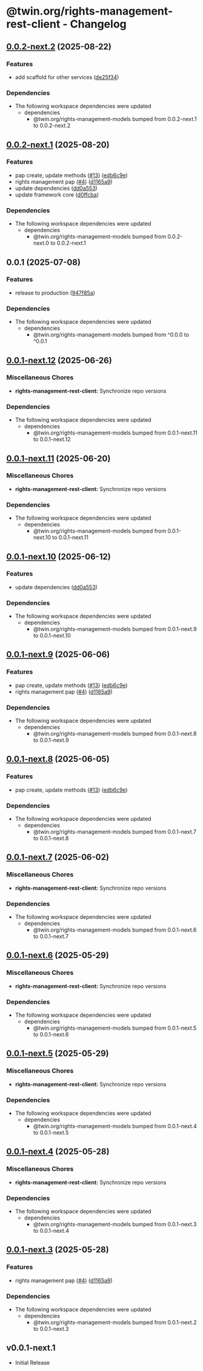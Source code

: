 # @twin.org/rights-management-rest-client - Changelog

## [0.0.2-next.2](https://github.com/twinfoundation/rights-management/compare/rights-management-rest-client-v0.0.2-next.1...rights-management-rest-client-v0.0.2-next.2) (2025-08-22)


### Features

* add scaffold for other services ([de25f34](https://github.com/twinfoundation/rights-management/commit/de25f34c40fb65b6d73df98965ea4e368019da84))


### Dependencies

* The following workspace dependencies were updated
  * dependencies
    * @twin.org/rights-management-models bumped from 0.0.2-next.1 to 0.0.2-next.2

## [0.0.2-next.1](https://github.com/twinfoundation/rights-management/compare/rights-management-rest-client-v0.0.2-next.0...rights-management-rest-client-v0.0.2-next.1) (2025-08-20)


### Features

* pap create, update methods ([#13](https://github.com/twinfoundation/rights-management/issues/13)) ([edb6c9e](https://github.com/twinfoundation/rights-management/commit/edb6c9efcfda55ac96f7594253bf831b4f0e5993))
* rights management pap ([#4](https://github.com/twinfoundation/rights-management/issues/4)) ([d1165a9](https://github.com/twinfoundation/rights-management/commit/d1165a92f57128731cfb308d977832e28cf33493))
* update dependencies ([dd0a553](https://github.com/twinfoundation/rights-management/commit/dd0a553020b0dc5c41fb6865a2e36bd26045b0b9))
* update framework core ([d0ffcba](https://github.com/twinfoundation/rights-management/commit/d0ffcba9cf1dc2b562193ee298f099612d100ce8))


### Dependencies

* The following workspace dependencies were updated
  * dependencies
    * @twin.org/rights-management-models bumped from 0.0.2-next.0 to 0.0.2-next.1

## 0.0.1 (2025-07-08)


### Features

* release to production ([947f85a](https://github.com/twinfoundation/rights-management/commit/947f85ab9e23c117135dba7008a75c2d85435259))


### Dependencies

* The following workspace dependencies were updated
  * dependencies
    * @twin.org/rights-management-models bumped from ^0.0.0 to ^0.0.1

## [0.0.1-next.12](https://github.com/twinfoundation/rights-management/compare/rights-management-rest-client-v0.0.1-next.11...rights-management-rest-client-v0.0.1-next.12) (2025-06-26)


### Miscellaneous Chores

* **rights-management-rest-client:** Synchronize repo versions


### Dependencies

* The following workspace dependencies were updated
  * dependencies
    * @twin.org/rights-management-models bumped from 0.0.1-next.11 to 0.0.1-next.12

## [0.0.1-next.11](https://github.com/twinfoundation/rights-management/compare/rights-management-rest-client-v0.0.1-next.10...rights-management-rest-client-v0.0.1-next.11) (2025-06-20)


### Miscellaneous Chores

* **rights-management-rest-client:** Synchronize repo versions


### Dependencies

* The following workspace dependencies were updated
  * dependencies
    * @twin.org/rights-management-models bumped from 0.0.1-next.10 to 0.0.1-next.11

## [0.0.1-next.10](https://github.com/twinfoundation/rights-management/compare/rights-management-rest-client-v0.0.1-next.9...rights-management-rest-client-v0.0.1-next.10) (2025-06-12)


### Features

* update dependencies ([dd0a553](https://github.com/twinfoundation/rights-management/commit/dd0a553020b0dc5c41fb6865a2e36bd26045b0b9))


### Dependencies

* The following workspace dependencies were updated
  * dependencies
    * @twin.org/rights-management-models bumped from 0.0.1-next.9 to 0.0.1-next.10

## [0.0.1-next.9](https://github.com/twinfoundation/rights-management/compare/rights-management-rest-client-v0.0.1-next.8...rights-management-rest-client-v0.0.1-next.9) (2025-06-06)


### Features

* pap create, update methods ([#13](https://github.com/twinfoundation/rights-management/issues/13)) ([edb6c9e](https://github.com/twinfoundation/rights-management/commit/edb6c9efcfda55ac96f7594253bf831b4f0e5993))
* rights management pap ([#4](https://github.com/twinfoundation/rights-management/issues/4)) ([d1165a9](https://github.com/twinfoundation/rights-management/commit/d1165a92f57128731cfb308d977832e28cf33493))


### Dependencies

* The following workspace dependencies were updated
  * dependencies
    * @twin.org/rights-management-models bumped from 0.0.1-next.8 to 0.0.1-next.9

## [0.0.1-next.8](https://github.com/twinfoundation/rights-management/compare/rights-management-rest-client-v0.0.1-next.7...rights-management-rest-client-v0.0.1-next.8) (2025-06-05)


### Features

* pap create, update methods ([#13](https://github.com/twinfoundation/rights-management/issues/13)) ([edb6c9e](https://github.com/twinfoundation/rights-management/commit/edb6c9efcfda55ac96f7594253bf831b4f0e5993))


### Dependencies

* The following workspace dependencies were updated
  * dependencies
    * @twin.org/rights-management-models bumped from 0.0.1-next.7 to 0.0.1-next.8

## [0.0.1-next.7](https://github.com/twinfoundation/rights-management/compare/rights-management-rest-client-v0.0.1-next.6...rights-management-rest-client-v0.0.1-next.7) (2025-06-02)


### Miscellaneous Chores

* **rights-management-rest-client:** Synchronize repo versions


### Dependencies

* The following workspace dependencies were updated
  * dependencies
    * @twin.org/rights-management-models bumped from 0.0.1-next.6 to 0.0.1-next.7

## [0.0.1-next.6](https://github.com/twinfoundation/rights-management/compare/rights-management-rest-client-v0.0.1-next.5...rights-management-rest-client-v0.0.1-next.6) (2025-05-29)


### Miscellaneous Chores

* **rights-management-rest-client:** Synchronize repo versions


### Dependencies

* The following workspace dependencies were updated
  * dependencies
    * @twin.org/rights-management-models bumped from 0.0.1-next.5 to 0.0.1-next.6

## [0.0.1-next.5](https://github.com/twinfoundation/rights-management/compare/rights-management-rest-client-v0.0.1-next.4...rights-management-rest-client-v0.0.1-next.5) (2025-05-29)


### Miscellaneous Chores

* **rights-management-rest-client:** Synchronize repo versions


### Dependencies

* The following workspace dependencies were updated
  * dependencies
    * @twin.org/rights-management-models bumped from 0.0.1-next.4 to 0.0.1-next.5

## [0.0.1-next.4](https://github.com/twinfoundation/rights-management/compare/rights-management-rest-client-v0.0.1-next.3...rights-management-rest-client-v0.0.1-next.4) (2025-05-28)


### Miscellaneous Chores

* **rights-management-rest-client:** Synchronize repo versions


### Dependencies

* The following workspace dependencies were updated
  * dependencies
    * @twin.org/rights-management-models bumped from 0.0.1-next.3 to 0.0.1-next.4

## [0.0.1-next.3](https://github.com/twinfoundation/rights-management/compare/rights-management-rest-client-v0.0.1-next.2...rights-management-rest-client-v0.0.1-next.3) (2025-05-28)


### Features

* rights management pap ([#4](https://github.com/twinfoundation/rights-management/issues/4)) ([d1165a9](https://github.com/twinfoundation/rights-management/commit/d1165a92f57128731cfb308d977832e28cf33493))


### Dependencies

* The following workspace dependencies were updated
  * dependencies
    * @twin.org/rights-management-models bumped from 0.0.1-next.2 to 0.0.1-next.3

## v0.0.1-next.1

- Initial Release
